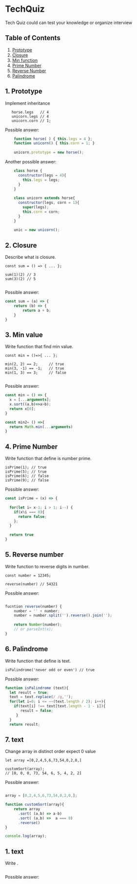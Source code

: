 # TechQuiz

Tech Quiz could can test your knowledge or organize interview 


## Table of Contents
1. [Prototype](#prototype)
1. [Closure](#closure)
1. [Min function](#min-value)
1. [Prime Number](#prime-number)
1. [Reverse Number](#reverse-number)
1. [Palindrome](#palindrome)

<a name="prototype"/>

## 1. Prototype

Implement inheritance

```
   horse.legs   // 4
   unicorn.legs // 4
   unicorn.corn // 1;
```



Possible answer:
```javascript
    function horse( ) { this.legs = 4 };
    function unicorn() { this.corn = 1; }
    
    unicorn.prototype = new horse();
```

Another possible answer:
```javascript
    class horse {
      constructor(legs = 4){
        this.legs = legs;
      }
    }
    
    class unicorn extends horse{
      constructor(legs, corn = 1){
        super(legs);
        this.corn = corn;
      }
    }
    
    unic = new unicorn();
```

<a name="closure"/>

## 2. Closure

Describe what is closure.

```
const sum = () => { ... };

sum(1)(2) // 3
sum(3)(2) // 5   
 
```

Possible answer:
```javascript
const sum = (a) => {
    return (b) => {
        return a + b;
    }
}
```

<a name="min-value"/>

## 3. Min value

Write function that find min value.

```
const min = ()=>{ ... };

min(2, 2) == 2;     // true
min(3, -1) == -1;   // true
min(1, 3) == 3;     // false
 
```

Possible answer:
```javascript
const min = () => {
  x = [...arguments];
  x.sort((a,b)=>a>b);
  return x[0];
}

const min2= () =>{
  return Math.min(...arguments)
}
```

<a name="prime-number"/>

## 4. Prime Number

Write function that define is number prime.
```
isPrime(1); // true
isPrime(5); // true
isPrime(6); // false
isPrime(9); // false
```

Possible answer:
```javascript
const isPrime = (x) => {
  
  for(let i= x-1; i > 1; i--) {
    if(x%i === 0){
      return false;
    };
  }
  
  return true
}
```

<a name="reverse-number"/>

## 5. Reverse number 

Write function to reverse digits in number.
```
const number = 12345;

reverse(number) // 54321

```

Possible answer:
```javascript

fucntion reverse(number) {
    number = '' + number;
    number = number.split('').reverse().join('');
    
    return Number(number);
    // or parseInt(x);
}

```

<a name="palindrome"/>

## 6. Palindrome 

Write function that define is text.
```
isPalindrome('never odd or even') // true
```

Possible answer:
```javascript
function isPalindrome (text){
  let result = true;
  text = text.replace(/ /g,'');
  for(let i=0; i <= ~~(text.length / 2); i++){
    if(text[i] !== text[text.length - 1 - i]){
       result = false;
     }
  }
  return result;

```

## 7. text 

Change array in distinct order expect 0 value
```
let array =[0,2,4,5,6,73,54,0,2,0,]

customSort(array);
// [0, 0, 0, 73, 54, 6, 5, 4, 2, 2]

```

Possible answer:
```javascript

array = [0,2,4,5,6,73,54,0,2,0,];

function customSort(array){
    return array
      .sort( (a,b) => a-b)
      .sort( (a,b) =>  a === 0)
      .reverse()
}

console.log(array);
```


## 1. text 

Write .
```

```

Possible answer:
```javascript

```
